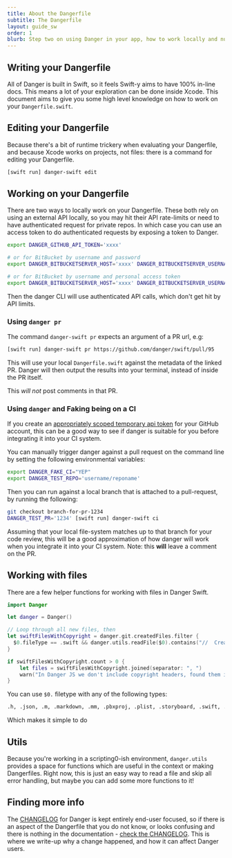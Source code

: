 ```yaml
---
title: About the Dangerfile
subtitle: The Dangerfile
layout: guide_sw
order: 1
blurb: Step two on using Danger in your app, how to work locally and nuances around working with files.
---
```


## Writing your Dangerfile

All of Danger is built in Swift, so it feels Swift-y aims to have 100% in-line docs. This means a lot of your
exploration can be done inside Xcode. This document aims to give you some high level knowledge on how to work on your
`Dangerfile.swift`.

## Editing your Dangerfile

Because there's a bit of runtime trickery when evaluating your Dangerfile, and because Xcode works on projects, not
files: there is a command for editing your Dangerfile.

```sh
[swift run] danger-swift edit
```

## Working on your Dangerfile

There are two ways to locally work on your Dangerfile. These both rely on using an external API locally, so you may hit
their API rate-limits or need to have authenticated request for private repos. In which case you can use an access token
to do authenticated requests by exposing a token to Danger.

```sh
export DANGER_GITHUB_API_TOKEN='xxxx'

# or for BitBucket by username and password
export DANGER_BITBUCKETSERVER_HOST='xxxx' DANGER_BITBUCKETSERVER_USERNAME='yyyy' DANGER_BITBUCKETSERVER_PASSWORD='zzzz'

# or for BitBucket by username and personal access token
export DANGER_BITBUCKETSERVER_HOST='xxxx' DANGER_BITBUCKETSERVER_USERNAME='yyyy' DANGER_BITBUCKETSERVER_TOKEN='zzzz'
```

Then the danger CLI will use authenticated API calls, which don't get hit by API limits.

### Using `danger pr`

The command `danger-swift pr` expects an argument of a PR url, e.g:

```sh
[swift run] danger-swift pr https://github.com/danger/swift/pull/95
```

This will use your local `Dangerfile.swift` against the metadata of the linked PR. Danger will then output the results
into your terminal, instead of inside the PR itself.

This _will not_ post comments in that PR.

### Using `danger` and Faking being on a CI

If you create an
[appropriately scoped temporary api token](http://danger.systems/js/guides/getting_started.html#setting-up-an-access-token)
for your GitHub account, this can be a good way to see if danger is suitable for you before integrating it into your CI
system.

You can manually trigger danger against a pull request on the command line by setting the following environmental
variables:

```bash
export DANGER_FAKE_CI="YEP"
export DANGER_TEST_REPO='username/reponame'
```

Then you can run against a local branch that is attached to a pull-request, by running the following:

```bash
git checkout branch-for-pr-1234
DANGER_TEST_PR='1234' [swift run] danger-swift ci
```

Assuming that your local file-system matches up to that branch for your code review, this will be a good approximation
of how danger will work when you integrate it into your CI system. Note: this **will** leave a comment on the PR.

## Working with files

There are a few helper functions for working with files in Danger Swift.

```swift
import Danger

let danger = Danger()

// Loop through all new files, then
let swiftFilesWithCopyright = danger.git.createdFiles.filter {
  $0.fileType == .swift && danger.utils.readFile($0).contains("//  Created by")
}

if swiftFilesWithCopyright.count > 0 {
    let files = swiftFilesWithCopyright.joined(separator: ", ")
    warn("In Danger JS we don't include copyright headers, found them in: \(files)")
}
```

You can use `$0.` filetype with any of the following types:

```sh
.h, .json, .m, .markdown, .mm, .pbxproj, .plist, .storyboard, .swift, .xcscheme, .yaml, .yml
```

Which makes it simple to do

## Utils

Because you're working in a scripting0-ish environment, `danger.utils` provides a space for functions which are useful
in the context or making Dangerfiles. Right now, this is just an easy way to read a file and skip all error handling,
but maybe you can add some more functions to it!

## Finding more info

The [CHANGELOG][changelog] for Danger is kept entirely end-user focused, so if there is an aspect of the Dangerfile that
you do not know, or looks confusing and there is nothing in the documentation - [check the CHANGELOG][changelog]. This
is where we write-up why a change happened, and how it can affect Danger users.

[changelog]: http://danger.systems/swift/changelog.html
